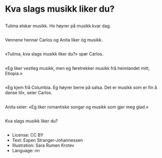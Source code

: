 # Kva slags musikk liker du?

##
Tulima elskar musikk. Ho høyrer på musikk kvar dag.

##
Vennene hennar Carlos og Anita liker òg musikk.

##
«Tulima, kva slags musikk liker du?» spør Carlos.

##
«Eg liker vestleg musikk, men eg føretrekker musikk frå heimlandet mitt, Etiopia.»

##
«Eg kjem frå Columbia. Eg høyrer berre på salsa. Det er musikk som er fin å danse til», seier Carlos.

##
Anita seier: «Eg liker romantiske songar og musikk som gjer meg glad.»

##
Kva slags musikk liker du?

##
* License: CC BY
* Text: Espen Stranger-Johannessen
* Illustration: Sara Rumen Krotev
* Language: nn

